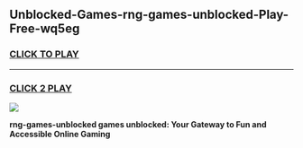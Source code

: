 
## Unblocked-Games-rng-games-unblocked-Play-Free-wq5eg
<h3>
<a href="https://premium76.site?title=rng-games-unblocked&ref=18A">CLICK TO PLAY</a></h3>
<hr>

<h3>
<a href="https://premium76.site?title=rng-games-unblocked&ref=18A">CLICK 2 PLAY</a>
  
</h3>

<a href="https://premium76.site?title=rng-games-unblocked&ref=18A"><img src="https://clearcache.store/games.png"></a>


**rng-games-unblocked games unblocked: Your Gateway to Fun and Accessible Online Gaming**
